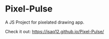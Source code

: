 # Pixel-Pulse
A JS Project for pixelated drawing app.

Check it out: https://isaq12.github.io/Pixel-Pulse/
